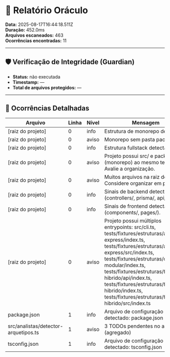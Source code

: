 # 🧾 Relatório Oráculo

**Data:** 2025-08-17T16:44:18.511Z  
**Duração:** 452.0ms  
**Arquivos escaneados:** 463  
**Ocorrências encontradas:** 11

---

## 🛡️ Verificação de Integridade (Guardian)

- **Status:** não executada
- **Timestamp:** —
- **Total de arquivos protegidos:** —

---

## 🚨 Ocorrências Detalhadas

| Arquivo                              | Linha | Nível | Mensagem                                                                                                                                                                                                                                                                                                                                                                                 |
| ------------------------------------ | ----- | ----- | ---------------------------------------------------------------------------------------------------------------------------------------------------------------------------------------------------------------------------------------------------------------------------------------------------------------------------------------------------------------------------------------- |
| [raiz do projeto]                    | 0     | info  | Estrutura de monorepo detectada.                                                                                                                                                                                                                                                                                                                                                         |
| [raiz do projeto]                    | 0     | aviso | Monorepo sem pasta packages/.                                                                                                                                                                                                                                                                                                                                                            |
| [raiz do projeto]                    | 0     | info  | Estrutura fullstack detectada.                                                                                                                                                                                                                                                                                                                                                           |
| [raiz do projeto]                    | 0     | aviso | Projeto possui src/ e packages/ (monorepo) ao mesmo tempo. Avalie a organização.                                                                                                                                                                                                                                                                                                         |
| [raiz do projeto]                    | 0     | aviso | Muitos arquivos na raiz do projeto. Considere organizar em pastas.                                                                                                                                                                                                                                                                                                                       |
| [raiz do projeto]                    | 0     | info  | Sinais de backend detectados (controllers/, prisma/, api/).                                                                                                                                                                                                                                                                                                                              |
| [raiz do projeto]                    | 0     | info  | Sinais de frontend detectados (components/, pages/).                                                                                                                                                                                                                                                                                                                                     |
| [raiz do projeto]                    | 0     | aviso | Projeto possui múltiplos entrypoints: src/cli.ts, tests/fixtures/estruturas/api-rest-express/index.ts, tests/fixtures/estruturas/api-rest-express/src/index.ts, tests/fixtures/estruturas/cli-modular/index.ts, tests/fixtures/estruturas/fullstack-hibrido/api/index.ts, tests/fixtures/estruturas/fullstack-hibrido/index.ts, tests/fixtures/estruturas/fullstack-hibrido/src/index.ts |
| package.json                         | 1     | info  | Arquivo de configuração detectado: package.json                                                                                                                                                                                                                                                                                                                                          |
| src/analistas/detector-arquetipos.ts | 1     | aviso | 3 TODOs pendentes no arquivo (agregado)                                                                                                                                                                                                                                                                                                                                                  |
| tsconfig.json                        | 1     | info  | Arquivo de configuração detectado: tsconfig.json                                                                                                                                                                                                                                                                                                                                         |

